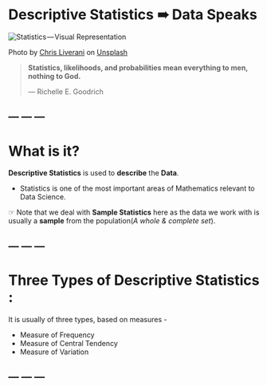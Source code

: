 # Descriptive Statistics ➠ Data Speaks

![Statistics — Visual Representation](https://miro.medium.com/max/1400/0*6oijNROMnk6CmrPK)

Photo by  [Chris Liverani](https://unsplash.com/@chrisliverani?utm_source=medium&utm_medium=referral)  on  [Unsplash](https://unsplash.com/?utm_source=medium&utm_medium=referral)

> **Statistics, likelihoods, and probabilities mean everything to men, nothing to God.**
> 
> — Richelle E. Goodrich

## — — —

# What is it?

**Descriptive Statistics**  is used to  **describe**  the  **Data**.

-   Statistics is one of the most important areas of Mathematics relevant to Data Science.

☞ Note that we deal with **Sample Statistics**  here as the data we work with is usually a  **sample**  from the population(_A whole & complete set_).

## — — —

# Three Types of Descriptive Statistics :

It is usually of three types, based on measures -

-   Measure of Frequency
-   Measure of Central Tendency
-   Measure of Variation  
    

## — — —
